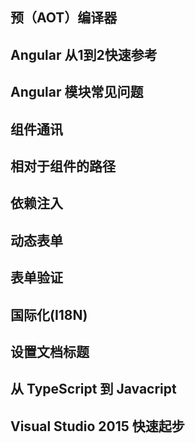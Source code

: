 
## 预（AOT）编译器

## Angular 从1到2快速参考

## Angular 模块常见问题

## 组件通讯

## 相对于组件的路径

## 依赖注入

## 动态表单

## 表单验证

## 国际化(I18N)

## 设置文档标题

## 从 TypeScript 到 Javacript

## Visual Studio 2015 快速起步

